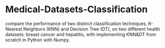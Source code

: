# Medical-Datasets-Classification

 compare the performance of two distinct classification techniques,
K-Nearest Neighbors (KNN) and Decision Tree (DT), on two different health datasets:
breast cancer and hepatitis, with implementing KNN&DT from scratch in Python with
Numpy.
